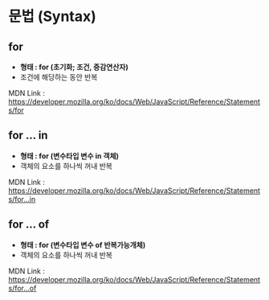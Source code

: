 # 문법 (Syntax)

## for
- **형태 : for (초기화; 조건, 증감연산자)**
- 조건에 해당하는 동안 반복

MDN Link : https://developer.mozilla.org/ko/docs/Web/JavaScript/Reference/Statements/for

## for ... in
- **형태 : for (변수타입 변수 in 객체)**
- 객체의 요소를 하나씩 꺼내 반복

MDN Link : https://developer.mozilla.org/ko/docs/Web/JavaScript/Reference/Statements/for...in

## for ... of
- **형태 : for (변수타입 변수 of 반복가능개체)**
- 객체의 요소를 하나씩 꺼내 반복

MDN Link : https://developer.mozilla.org/ko/docs/Web/JavaScript/Reference/Statements/for...of